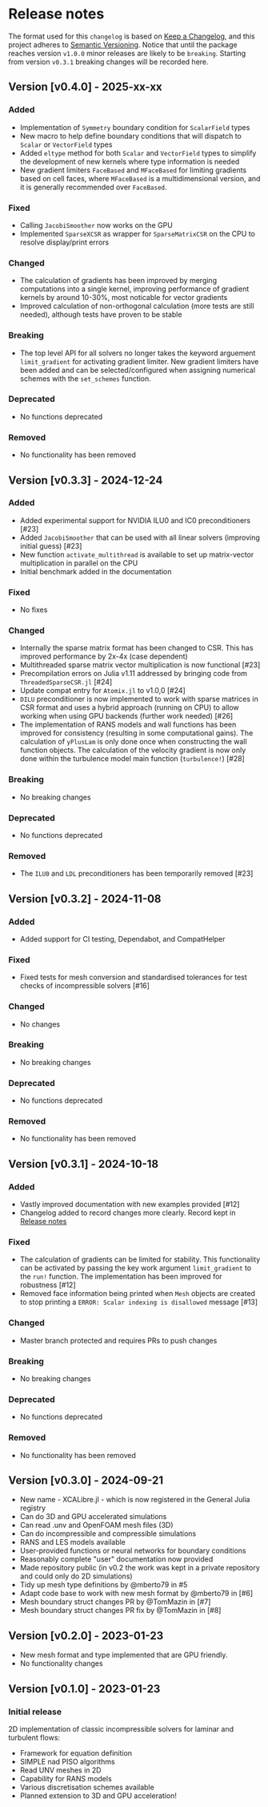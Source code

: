 # Release notes

The format used for this `changelog` is based on [Keep a Changelog](https://keepachangelog.com/en/1.0.0/),
and this project adheres to [Semantic Versioning](https://semver.org/spec/v2.0.0.html). Notice that until the package reaches version `v1.0.0` minor releases are likely to be `breaking`. Starting from version `v0.3.1` breaking changes will be recorded here. 

## Version [v0.4.0] - 2025-xx-xx

### Added
* Implementation of `Symmetry` boundary condition for `ScalarField` types
* New macro to help define boundary conditions that will dispatch to `Scalar` or `VectorField` types
* Added `eltype` method for both `Scalar` and `VectorField` types to simplify the development of new kernels where type information is needed
* New gradient limiters `FaceBased` and `MFaceBased` for limiting gradients based on cell faces, where `MFaceBased` is a multidimensional version, and it is generally recommended over `FaceBased`.

### Fixed
* Calling `JacobiSmoother` now works on the GPU
* Implemented `SparseXCSR` as wrapper for `SparseMatrixCSR` on the CPU to resolve display/print errors

### Changed
* The calculation of gradients has been improved by merging computations into a single kernel, improving performance of gradient kernels by around 10-30%, most noticable for vector gradients
* Improved calculation of non-orthogonal calculation (more tests are still needed), although tests have proven to be stable

### Breaking
* The top level API for all solvers no longer takes the keyword arguement `limit_gradient` for activating gradient limiter. New gradient limiters have been added and can be selected/configured when assigning numerical schemes with the `set_schemes` function.

### Deprecated
* No functions deprecated

### Removed
* No functionality has been removed

## Version [v0.3.3] - 2024-12-24

### Added
* Added experimental support for NVIDIA ILU0 and IC0 preconditioners [#23]
* Added `JacobiSmoother` that can be used with all linear solvers (improving initial guess) [#23]
* New function `activate_multithread` is available to set up matrix-vector multiplication in parallel on the CPU
* Initial benchmark added in the documentation

### Fixed
* No fixes

### Changed
* Internally the sparse matrix format has been changed to CSR. This has improved performance by 2x-4x (case dependent)
* Multithreaded sparse matrix vector multiplication is now functional [#23]
* Precompilation errors on Julia v1.11 addressed by bringing code from `ThreadedSparseCSR.jl` [#24]
* Update compat entry for `Atomix.jl` to v1.0,0 [#24]
* `DILU` preconditioner is now implemented to work with sparse matrices in CSR format and uses a hybrid approach (running on CPU) to allow working when using GPU backends (further work needed) [#26]
* The implementation of RANS models and wall functions has been improved for consistency (resulting in some computational gains). The calculation of `yPlusLam` is only done once when constructing the wall function objects. The calculation of the velocity gradient is now only done within the turbulence model main function (`turbulence!`) [#28]

### Breaking
* No breaking changes

### Deprecated
* No functions deprecated

### Removed
* The `ILU0` and `LDL` preconditioners has been temporarily removed [#23]

## Version [v0.3.2] - 2024-11-08

### Added
* Added support for CI testing, Dependabot, and CompatHelper

### Fixed
* Fixed tests for mesh conversion and standardised tolerances for test checks of incompressible solvers [#16]

### Changed
* No changes

### Breaking
* No breaking changes

### Deprecated
* No functions deprecated

### Removed
* No functionality has been removed

## Version [v0.3.1] - 2024-10-18

### Added
* Vastly improved documentation with new examples provided [#12]
* Changelog added to record changes more clearly. Record kept in [Release notes](@ref)

### Fixed
* The calculation of gradients can be limited for stability. This functionality can be activated by passing the key work argument `limit_gradient` to the `run!` function. The implementation has been improved for robustness [#12]
* Removed face information being printed when `Mesh` objects are created to stop printing a `ERROR: Scalar indexing is disallowed` message [#13]

### Changed
* Master branch protected and requires PRs to push changes

### Breaking
* No breaking changes

### Deprecated
* No functions deprecated

### Removed
* No functionality has been removed

## Version [v0.3.0] - 2024-09-21

* New name - XCALibre.jl - which is now registered in the General Julia registry
* Can do 3D and GPU accelerated simulations
* Can read .unv and OpenFOAM mesh files (3D)
* Can do incompressible and compressible simulations
* RANS and LES models available
* User-provided functions or neural networks for boundary conditions
* Reasonably complete "user" documentation now provided
* Made repository public (in v0.2 the work was kept in a private repository and could only do 2D simulations)
* Tidy up mesh type definitions by @mberto79 in #5
* Adapt code base to work with new mesh format by @mberto79 in [#6]
* Mesh boundary struct changes PR by @TomMazin in [#7]
* Mesh boundary struct changes PR fix by @TomMazin in [#8]


## Version [v0.2.0] - 2023-01-23

* New mesh format and type implemented that are GPU friendly.
* No functionality changes

## Version [v0.1.0] - 2023-01-23

### Initial release

2D implementation of classic incompressible solvers for laminar and turbulent flows:

* Framework for equation definition
* SIMPLE nad PISO algorithms
* Read UNV meshes in 2D
* Capability for RANS models
* Various discretisation schemes available
* Planned extension to 3D and GPU acceleration!